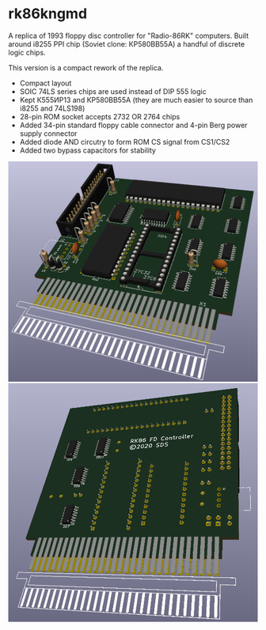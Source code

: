 # rk86kngmd

A replica of 1993 floppy disc controller for "Radio-86RK" computers. Built around i8255 PPI chip (Soviet clone: КР580ВВ55А) a handful of discrete logic chips.

This version is a compact rework of the replica. 

- Compact layout
- SOIC 74LS series chips are used instead of DIP 555 logic
- Kept К555ИР13 and КР580ВВ55А (they are much easier to source than i8255 and 74LS198)
- 28-pin ROM socket accepts 2732 OR 2764 chips
- Added 34-pin standard floppy cable connector and 4-pin Berg power supply connector
- Added diode AND circutry to form ROM CS signal from CS1/CS2
- Added two bypass capacitors for stability

![pops](./pics/board-3d-a.png)
![pops](./pics/board-3d-b.png)
